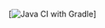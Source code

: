 [![Java CI with Gradle](https://github.com/<https://github.com/Struncello/rest>/actions/workflows/gradle.yml/badge.svg)]
